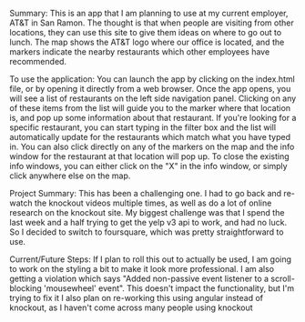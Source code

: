 Summary: This is an app that I am planning to use at my current employer, AT&T in San Ramon. The thought is that when people are visiting from other locations, they can use this site to give them ideas on where to go out to lunch. The map shows the AT&T logo where our office is located, and the markers indicate the nearby restaurants which other employees have recommended. 

To use the application: 
You can launch the app by clicking on the index.html file, or by opening it directly from a web browser. 
Once the app opens, you will see a list of restaurants on the left side navigation panel. Clicking on any of these items from the list will guide you to the marker where that location is, and pop up some information about that restaurant. 
If you're looking for a specific restaurant, you can start typing in the filter box and the list will automatically update for the restaurants which match what you have typed in. 
You can also click directly on any of the markers on the map and the info window for the restaurant at that location will pop up. 
To close the existing info windows, you can either click on the "X" in the info window, or simply click anywhere else on the map. 

Project Summary: 
This has been a challenging one. I had to go back and re-watch the knockout videos multiple times, as well as do a lot of online research on the knockout site. 
My biggest challenge was that I spend the last week and a half trying to get the yelp v3 api to work, and had no luck. So I decided to switch to foursquare, which was pretty straightforward to use. 

Current/Future Steps:
If I plan to roll this out to actually be used, I am going to work on the styling a bit to make it look more professional. 
I am also getting a violation which says "Added non-passive event listener to a scroll-blocking 'mousewheel' event". This doesn't impact the functionality, but I'm trying to fix it
I also plan on re-working this using angular instead of knockout, as I haven't come across many people using knockout